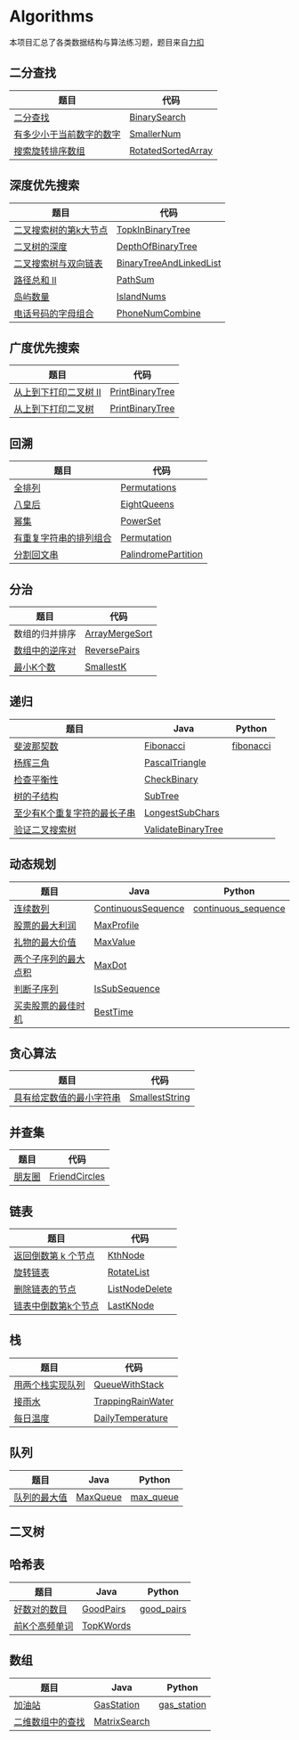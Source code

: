# Algorithms
本项目汇总了各类数据结构与算法练习题，题目来自[力扣](https://leetcode-cn.com/problemset/all/)

## 二分查找
| 题目   | 代码   |
| ---- | ---- |
|   [二分查找](https://leetcode-cn.com/problems/binary-search/)   |   [BinarySearch](https://github.com/jason-wang1/Algorithms/blob/master/src/main/java/binarysearch/BinarySearch.java)   |
|   [有多少小于当前数字的数字](https://leetcode-cn.com/problems/how-many-numbers-are-smaller-than-the-current-number/)   |   [SmallerNum](https://github.com/jason-wang1/Algorithms/blob/master/src/main/java/binarysearch/SmallerNum.java)   |
|   [搜索旋转排序数组](https://leetcode-cn.com/problems/search-in-rotated-sorted-array/)   |   [RotatedSortedArray](https://github.com/jason-wang1/Algorithms/blob/master/src/main/java/binarysearch/RotatedSortedArray.java)   |


## 深度优先搜索
| 题目   | 代码   |
| ---- | ---- |
|   [二叉搜索树的第k大节点](https://leetcode-cn.com/problems/er-cha-sou-suo-shu-de-di-kda-jie-dian-lcof/)   |   [TopkInBinaryTree](https://github.com/jason-wang1/Algorithms/blob/master/src/main/java/dfs/TopkInBinaryTree.java)   |
|   [二叉树的深度](https://leetcode-cn.com/problems/er-cha-shu-de-shen-du-lcof/)   |   [DepthOfBinaryTree](https://github.com/jason-wang1/Algorithms/blob/master/src/main/java/dfs/DepthOfBinaryTree.java)   |
|   [二叉搜索树与双向链表](https://leetcode-cn.com/problems/er-cha-sou-suo-shu-yu-shuang-xiang-lian-biao-lcof/)   |   [BinaryTreeAndLinkedList](https://github.com/jason-wang1/Algorithms/blob/master/src/main/java/dfs/BinaryTreeAndLinkedList.java)   |
|   [路径总和 II](https://leetcode-cn.com/problems/path-sum-ii/)   |   [PathSum](https://github.com/jason-wang1/Algorithms/blob/master/src/main/java/dfs/PathSum.java)   |
|   [岛屿数量](https://leetcode-cn.com/problems/number-of-islands/)   |   [IslandNums](https://github.com/jason-wang1/Algorithms/blob/master/src/main/java/dfs/IslandNums.java)   |
|   [电话号码的字母组合](https://leetcode-cn.com/problems/letter-combinations-of-a-phone-number/)   |   [PhoneNumCombine](https://github.com/jason-wang1/Algorithms/blob/master/src/main/java/dfs/PhoneNumCombine.java)   |


## 广度优先搜索
| 题目   | 代码   |
| ---- | ---- |
|   [从上到下打印二叉树 II](https://leetcode-cn.com/problems/cong-shang-dao-xia-da-yin-er-cha-shu-ii-lcof/)   |   [PrintBinaryTree](https://github.com/jason-wang1/Algorithms/blob/master/src/main/java/bfs/PrintBinaryTree.java)   |
|   [从上到下打印二叉树](https://leetcode-cn.com/problems/cong-shang-dao-xia-da-yin-er-cha-shu-lcof/)   |   [PrintBinaryTree](https://github.com/jason-wang1/Algorithms/blob/master/src/main/java/bfs/PrintBinaryTree.java)   |


## 回溯
| 题目   | 代码   |
| ---- | ---- |
|   [全排列](https://leetcode-cn.com/problems/permutations/)   |   [Permutations](https://github.com/jason-wang1/Algorithms/blob/master/src/main/java/backtracking/Permutations.java)   |
|   [八皇后](https://leetcode-cn.com/problems/eight-queens-lcci/)   |   [EightQueens](https://github.com/jason-wang1/Algorithms/blob/master/src/main/java/backtracking/EightQueens.java)   |
|   [幂集](https://leetcode-cn.com/problems/power-set-lcci/)   |   [PowerSet](https://github.com/jason-wang1/Algorithms/blob/master/src/main/java/backtracking/PowerSet.java)   |
|   [有重复字符串的排列组合](https://leetcode-cn.com/problems/permutation-ii-lcci/)   |   [Permutation](https://github.com/jason-wang1/Algorithms/blob/master/src/main/java/backtracking/Permutation.java)   |
|   [分割回文串](https://leetcode-cn.com/problems/palindrome-partitioning/)   |   [PalindromePartition](https://github.com/jason-wang1/Algorithms/blob/master/src/main/java/backtracking/PalindromePartition.java)   |

## 分治
| 题目   | 代码   |
| ---- | ---- |
|   数组的归并排序   |   [ArrayMergeSort](https://github.com/jason-wang1/Algorithms/blob/master/src/main/java/divide/ArrayMergeSort.java)   |
|   [数组中的逆序对](https://leetcode-cn.com/problems/shu-zu-zhong-de-ni-xu-dui-lcof/)   |   [ReversePairs](https://github.com/jason-wang1/Algorithms/blob/master/src/main/java/divide/ReversePairs.java)   |
|   [最小K个数](https://leetcode-cn.com/problems/smallest-k-lcci/)   |   [SmallestK](https://github.com/jason-wang1/Algorithms/blob/master/src/main/java/divide/SmallestK.java)   |


## 递归
|  题目   |  Java  |  Python  |
| ---- | ---- | ---- |
|   [斐波那契数](https://leetcode-cn.com/problems/fibonacci-number/)   |   [Fibonacci](https://github.com/jason-wang1/Algorithms/blob/master/src/main/java/recursive/Fibonacci.java)   |   [fibonacci](https://github.com/jason-wang1/Algorithms/blob/master/PyAlgorithms/recursive/fibonacci.py)   |
|   [杨辉三角](https://leetcode-cn.com/problems/pascals-triangle/)   |   [PascalTriangle](https://github.com/jason-wang1/Algorithms/blob/master/src/main/java/recursive/PascalTriangle.java)   |
|   [检查平衡性](https://leetcode-cn.com/problems/check-balance-lcci/)   |   [CheckBinary](https://github.com/jason-wang1/Algorithms/blob/master/src/main/java/recursive/CheckBinary.java)   |
|   [树的子结构](https://leetcode-cn.com/problems/shu-de-zi-jie-gou-lcof/)   |   [SubTree](https://github.com/jason-wang1/Algorithms/blob/master/src/main/java/recursive/SubTree.java)   |
|   [至少有K个重复字符的最长子串](https://leetcode-cn.com/problems/longest-substring-with-at-least-k-repeating-characters/)   |   [LongestSubChars](https://github.com/jason-wang1/Algorithms/blob/master/src/main/java/recursive/LongestSubChars.java)   |
|   [验证二叉搜索树](https://leetcode-cn.com/problems/validate-binary-search-tree/)   |   [ValidateBinaryTree](https://github.com/jason-wang1/Algorithms/blob/master/src/main/java/recursive/ValidateBinaryTree.java)   |


## 动态规划
|  题目   |  Java  |  Python  |
| ---- | ---- | ---- |
|   [连续数列](https://leetcode-cn.com/problems/contiguous-sequence-lcci/)   |   [ContinuousSequence](https://github.com/jason-wang1/Algorithms/blob/master/src/main/java/dp/ContinuousSequence.java)   |   [continuous_sequence](https://github.com/jason-wang1/Algorithms/blob/master/PyAlgorithms/dp/continuous_sequence.py)   |
|   [股票的最大利润](https://leetcode-cn.com/problems/gu-piao-de-zui-da-li-run-lcof/)   |   [MaxProfile](https://github.com/jason-wang1/Algorithms/blob/master/src/main/java/dp/MaxProfile.java)   |
|   [礼物的最大价值](https://leetcode-cn.com/problems/li-wu-de-zui-da-jie-zhi-lcof/)   |   [MaxValue](https://github.com/jason-wang1/Algorithms/blob/master/src/main/java/dp/MaxValue.java)   |
|   [两个子序列的最大点积](https://leetcode-cn.com/problems/max-dot-product-of-two-subsequences/)   |   [MaxDot](https://github.com/jason-wang1/Algorithms/blob/master/src/main/java/dp/MaxDot.java)   |
|   [判断子序列](https://leetcode-cn.com/problems/is-subsequence/)   |   [IsSubSequence](https://github.com/jason-wang1/Algorithms/blob/master/src/main/java/dp/IsSubSequence.java)   |
|   [买卖股票的最佳时机](https://leetcode-cn.com/problems/best-time-to-buy-and-sell-stock/)   |   [BestTime](https://github.com/jason-wang1/Algorithms/blob/master/src/main/java/dp/BestTime.java)   |

## 贪心算法
| 题目   | 代码   |
| ---- | ---- |
|   [具有给定数值的最小字符串](https://leetcode-cn.com/problems/smallest-string-with-a-given-numeric-value/)   |   [SmallestString](https://github.com/jason-wang1/Algorithms/blob/master/src/main/java/greedy/SmallestString.java)   |

## 并查集
| 题目   | 代码   |
| ---- | ---- |
|   [朋友圈](https://leetcode-cn.com/problems/friend-circles/)   |   [FriendCircles](https://github.com/jason-wang1/Algorithms/blob/master/src/main/java/unionfind/FriendCircles.java)   |

## 链表
| 题目   | 代码   |
| ---- | ---- |
|   [返回倒数第 k 个节点](https://leetcode-cn.com/problems/kth-node-from-end-of-list-lcci/)   |   [KthNode](https://github.com/jason-wang1/Algorithms/blob/master/src/main/java/list/KthNode.java)   |
|   [旋转链表](https://leetcode-cn.com/problems/rotate-list/)   |   [RotateList](https://github.com/jason-wang1/Algorithms/blob/master/src/main/java/list/RotateList.java)   |
|   [删除链表的节点](https://leetcode-cn.com/problems/shan-chu-lian-biao-de-jie-dian-lcof/)   |   [ListNodeDelete](https://github.com/jason-wang1/Algorithms/blob/master/src/main/java/list/ListNodeDelete.java)   |
|   [链表中倒数第k个节点](https://leetcode-cn.com/problems/lian-biao-zhong-dao-shu-di-kge-jie-dian-lcof/)   |   [LastKNode](https://github.com/jason-wang1/Algorithms/blob/master/src/main/java/list/LastKNode.java)   |

## 栈
| 题目   | 代码   |
| ---- | ---- |
|   [用两个栈实现队列](https://leetcode-cn.com/problems/yong-liang-ge-zhan-shi-xian-dui-lie-lcof/)   |   [QueueWithStack](https://github.com/jason-wang1/Algorithms/blob/master/src/main/java/stack/QueueWithStack.java)   |
|   [接雨水](https://leetcode-cn.com/problems/trapping-rain-water/)   |   [TrappingRainWater](https://github.com/jason-wang1/Algorithms/blob/master/src/main/java/stack/TrappingRainWater.java)   |
|   [每日温度](https://leetcode-cn.com/problems/daily-temperatures/)   |   [DailyTemperature](https://github.com/jason-wang1/Algorithms/blob/master/src/main/java/stack/DailyTemperature.java)   |


## 队列
| 题目   |  Java  |  Python  |
| ---- | ---- | ---- |
|   [队列的最大值](https://leetcode-cn.com/problems/dui-lie-de-zui-da-zhi-lcof/)   |   [MaxQueue](https://github.com/jason-wang1/Algorithms/blob/master/src/main/java/queue/MaxQueue.java)   |   [max_queue](https://github.com/jason-wang1/Algorithms/blob/master/PyAlgorithms/queue/max_queue.py)

## 二叉树

## 哈希表
|  题目  |  Java  |  Python  |
| ---- | ---- | ---- |
|   [好数对的数目](https://leetcode-cn.com/problems/number-of-good-pairs/)   |   [GoodPairs](https://github.com/jason-wang1/Algorithms/blob/master/src/main/java/hashmap/GoodPairs.java)   |   [good_pairs](https://github.com/jason-wang1/Algorithms/blob/master/PyAlgorithms/hashmap/good_pairs.py)   |
|   [前K个高频单词](https://leetcode-cn.com/problems/top-k-frequent-words/)   |   [TopKWords](https://github.com/jason-wang1/Algorithms/blob/master/src/main/java/hashmap/TopKWords.java)   |

## 数组
|  题目  |  Java  |  Python  |
| ---- | ---- | ---- |
|   [加油站](https://leetcode-cn.com/problems/gas-station/)   |   [GasStation](https://github.com/jason-wang1/Algorithms/blob/master/src/main/java/array/GasStation.java)   |   [gas_station](https://github.com/jason-wang1/Algorithms/blob/master/PyAlgorithms/array/gas_station.py)   |
|   [二维数组中的查找](https://leetcode-cn.com/problems/er-wei-shu-zu-zhong-de-cha-zhao-lcof/)   |   [MatrixSearch](https://github.com/jason-wang1/Algorithms/blob/master/src/main/java/array/MatrixSearch.java)   |
